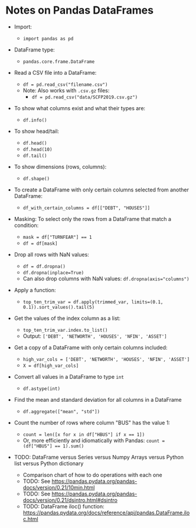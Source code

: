 # Notes on Pandas DataFrames

* Import:
  * `import pandas as pd`

* DataFrame type:
  * `pandas.core.frame.DataFrame`

* Read a CSV file into a DataFrame:
  * `df = pd.read_csv("filename.csv")`
  * Note: Also works with `.csv.gz` files:
    * `df = pd.read_csv("data/SCFP2019.csv.gz")`
  
* To show what columns exist and what their types are:
  * `df.info()`

* To show head/tail:
  * `df.head()`
  * `df.head(10)`
  * `df.tail()`

* To show dimensions (rows, columns):
  * `df.shape()`

* To create a DataFrame with only certain columns selected from another DataFrame:
  * `df_with_certain_columns = df[["DEBT", "HOUSES"]]`

* Masking: To select only the rows from a DataFrame that match a condition:
  * `mask = df["TURNFEAR"] == 1`
  * `df = df[mask]`

* Drop all rows with NaN values:
  * `df = df.dropna()`
  * `df.dropna(inplace=True)`
  * Can also drop columns with NaN values: `df.dropna(axis="columns")`

* Apply a function:
  * `top_ten_trim_var = df.apply(trimmed_var, limits=(0.1, 0.1)).sort_values().tail(5)`

* Get the values of the index column as a list:
  * `top_ten_trim_var.index.to_list()`
  * Output: `['DEBT', 'NETWORTH', 'HOUSES', 'NFIN', 'ASSET']`

* Get a copy of a DataFrame with only certain columns included:
  * `high_var_cols = ['DEBT', 'NETWORTH', 'HOUSES', 'NFIN', 'ASSET']`
  * `X = df[high_var_cols]`

* Convert all values in a DataFrame to type `int`
  * `df.astype(int)`

* Find the mean and standard deviation for all columns in a DataFrame
  * `df.aggregate(["mean", "std"])`

* Count the number of rows where column "BUS" has the value 1:
  * `count = len([x for x in df["HBUS"] if x == 1])`
  * Or, more efficiently and idiomatically with Pandas: `count = (df["HBUS"] == 1).sum()`





* TODO: DataFrame versus Series versus Numpy Arrays versus Python list versus Python dictionary
  * Comparison chart of how to do operations with each one
  * TODO: See https://pandas.pydata.org/pandas-docs/version/0.21/10min.html
  * TODO: See https://pandas.pydata.org/pandas-docs/version/0.21/dsintro.html#dsintro
  * TODO: DataFrame iloc() function: https://pandas.pydata.org/docs/reference/api/pandas.DataFrame.iloc.html




